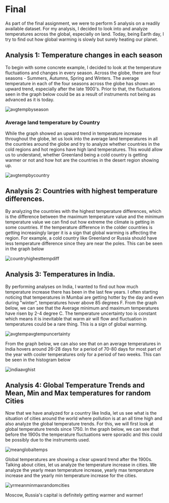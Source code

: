# Final

As part of the final assignment, we were to perform 5 analysis on a readily available dataset.
For my analysis, I decided to look into and analyze temperatures across the global, especially on land.
Today, being Earth day, I try to find out how global warming is slowly but surely heating our planet.

## Analysis 1: Temperature changes in each season

To begin with some concrete example, I decided to look at the temperature fluctuations and changes in every season. Across the globe, there are four seasons - Summers, Autumns, Spring and Winters. The average temperature in each of the four seasons across the globe has shown an upward trend, especially after the late 1900's. Prior to that, the fluctuations seen in the graph below could be as a result of instruments not being as advanced as it is today.

![avgtempbyseason](https://cloud.githubusercontent.com/assets/25044644/25309105/dddeeaf2-2791-11e7-9ed5-9fc2cc16032a.png)

### Average land temperature by Country

While the graph showed an upward trend in temperature increase throughout the globe, let us look into the average land temperatures in all the countries around the globe and try to analyze whether countries in the cold regions and hot regions have high land temperatures. This would allow us to understand, whether Greenland being a cold country is getting warmer or not and how hot are the countries in the desert region showing up.

![avgtempbycountry](https://cloud.githubusercontent.com/assets/25044644/25309220/31d525e2-2795-11e7-98e5-0dce316cdc20.png)

## Analysis 2: Countries with highest temperature differences.

By analyzing the countries with the highest temperature differences, which is the difference between the maximum temperature value and the minimum temperature value we can find out how extreme the climate is getting in some countries. If the temperature difference in the colder countries is getting increasingly larger it is a sign that global warming is affecting the region. For example, a cold country like Greenland or Russia should have less temperature difference since they are near the poles. This can be seen in the graph below

![countryhighesttempdiff](https://cloud.githubusercontent.com/assets/25044644/25309253/6621145e-2796-11e7-8f0e-7e205c9122d7.png)

## Analysis 3: Temperatures in India.

By performing analyses on India, I wanted to find out how much temperature increase there has been in the last few years. I often starting noticing that temperatures in Mumbai are getting hotter by the day and even during "winter", temperatures hover above 85 degrees F. From the graph below, we can see that the Average minimum and maximum temperatures have risen by 2-4 degree C. The temperature uncertainty too is constant which means it is inevitable that warm air will flow and fluctuation in temperatures could be a rare thing. This is a sign of global warming. 

![avgtempavgtempuncertainty](https://cloud.githubusercontent.com/assets/25044644/25309317/db5921ca-2797-11e7-9cc9-ce88b19ad79c.png)

From the graph below, we can also see that on an average temperatures in India hovers around 26-28 days for a period of 70-80 days for most part of the year with cooler temperatures only for a period of two weeks. This can be seen in the histogram below

![indiaavghist](https://cloud.githubusercontent.com/assets/25044644/25309338/64a852ac-2798-11e7-84d8-3864fa66dac6.png)

## Analysis 4: Global Temperature Trends and Mean, Min and Max temperatures for random Cities

Now that we have analyzed for a country like India, let us see what is the situation of cities around the world where pollution is at an all time high and also analyze the global temperature trends. For this, we will first look at global temperature trends since 1750. In the graph below, we can see that before the 1900s the temperature fluctuations were sporadic and this could be possibly due to the instruments used.

![meanglobaltemps](https://cloud.githubusercontent.com/assets/25044644/25309354/fabd92ca-2798-11e7-88cf-c64c61276d01.png)

Global temperatures are showing a clear upward trend after the 1900s.
Talking about cities, let us analyze the temperature increase in cities.
We analyze the yearly mean temperature increase, yearly max temperature increase and the yearly min temperature increase for the cities.

![yrmeanminmaxrandomcities](https://cloud.githubusercontent.com/assets/25044644/25309365/4947738e-2799-11e7-866b-a01312dae3fd.png)

Moscow, Russia's capital is definitely getting warmer and warmer!

















